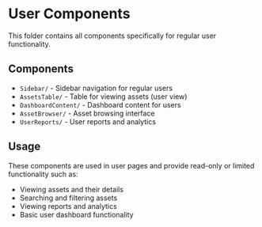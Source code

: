 # User Components

This folder contains all components specifically for regular user functionality.

## Components

- `Sidebar/` - Sidebar navigation for regular users
- `AssetsTable/` - Table for viewing assets (user view)
- `DashboardContent/` - Dashboard content for users
- `AssetBrowser/` - Asset browsing interface
- `UserReports/` - User reports and analytics

## Usage

These components are used in user pages and provide read-only or limited functionality such as:
- Viewing assets and their details
- Searching and filtering assets
- Viewing reports and analytics
- Basic user dashboard functionality 